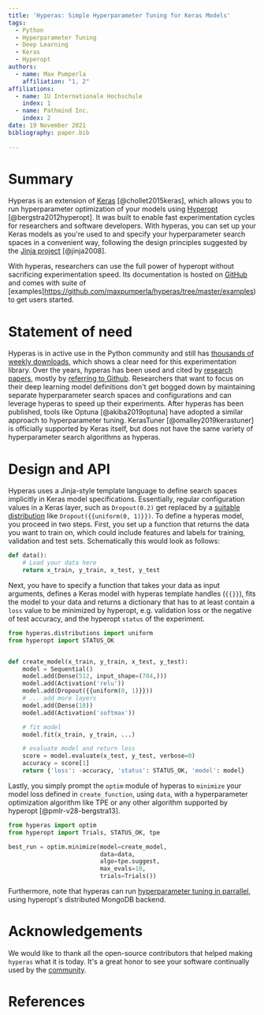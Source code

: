 ```yaml
---
title: 'Hyperas: Simple Hyperparameter Tuning for Keras Models'
tags:
  - Python
  - Hyperparameter Tuning
  - Deep Learning
  - Keras
  - Hyperopt
authors:
  - name: Max Pumperla
    affiliation: "1, 2"
affiliations:
  - name: IU Internationale Hochschule
    index: 1
  - name: Pathmind Inc.
    index: 2 
date: 19 November 2021
bibliography: paper.bib
    
---
```


# Summary

Hyperas is an extension of [Keras](https://keras.io/) [@chollet2015keras], which allows you to run hyperparameter optimization of your models using [Hyperopt](http://hyperopt.github.io/hyperopt/) [@bergstra2012hyperopt].
It was built to enable fast experimentation cycles for researchers and software developers.
With hyperas, you can set up your Keras models as you're used to and specify your hyperparameter search spaces in a convenient way, following the design principles suggested by the [Jinja project](https://jinja.palletsprojects.com/en/3.0.x/) [@jinja2008].

With hyperas, researchers can use the full power of hyperopt without sacrificing experimentation speed. 
Its documentation is hosted on [GitHub](https://github.com/maxpumperla/hyperas) and comes with suite of [examples]https://github.com/maxpumperla/hyperas/tree/master/examples) to get users started.


# Statement of need

Hyperas is in active use in the Python community and still has [thousands of weekly downloads](https://pypistats.org/packages/hyperas), which shows a clear need for this experimentation library.
Over the years, hyperas has been used and cited by [research papers](https://scholar.google.com/scholar?cluster=1375058734373368171&hl=en&oi=scholarr), mostly by [referring to Github](https://scholar.google.com/scholar?hl=de&as_sdt=0%2C5&q=hyperas+keras&btnG=).
Researchers that want to focus on their deep learning model definitions don't get bogged down by maintaining separate hyperparameter search spaces and configurations and can leverage hyperas to speed up their experiments.
After hyperas has been published, tools like Optuna [@akiba2019optuna] have adopted a similar approach to hyperparameter tuning.
KerasTuner [@omalley2019kerastuner] is officially supported by Keras itself, but does not have the same variety of hyperparameter search algorithms as hyperas.

# Design and API

Hyperas uses a Jinja-style template language to define search spaces implicitly in Keras model specifications.
Essentially, regular configuration values in a Keras layer, such as `Dropout(0.2)` get replaced by a [suitable distribution](https://github.com/maxpumperla/hyperas/blob/master/hyperas/distributions.py) like `Dropout({{uniform(0, 1)}})`.
To define a hyperas model, you proceed in two steps.
First, you set up a function that returns the data you want to train on, which could include features and labels for training, validation and test sets.
Schematically this would look as follows:

```python
def data():
    # Load your data here
    return x_train, y_train, x_test, y_test
```

Next, you have to specify a function that takes your data as input arguments, defines a Keras model with hyperas template handles (`{{}}`), fits the model to your data and returns a dictionary that has to at least contain a `loss` value to be minimized by hyperopt, e.g. validation loss or the negative of test accuracy, and the hyperopt `status` of the experiment.

```python
from hyperas.distributions import uniform
from hyperopt import STATUS_OK


def create_model(x_train, y_train, x_test, y_test):
    model = Sequential()
    model.add(Dense(512, input_shape=(784,)))
    model.add(Activation('relu'))
    model.add(Dropout({{uniform(0, 1)}}))
    # ... add more layers
    model.add(Dense(10))
    model.add(Activation('softmax'))

    # fit model
    model.fit(x_train, y_train, ...)

    # evaluate model and return loss
    score = model.evaluate(x_test, y_test, verbose=0)
    accuracy = score[1]
    return {'loss': -accuracy, 'status': STATUS_OK, 'model': model}
```

Lastly, you simply prompt the `optim` module of hyperas to `minimize` your model loss defined in `create_function`, using `data`, with a hyperparameter optimization algorithm like TPE or any other algorithm supported by hyperopt [@pmlr-v28-bergstra13].

```python
from hyperas import optim
from hyperopt import Trials, STATUS_OK, tpe

best_run = optim.minimize(model=create_model,
                          data=data,
                          algo=tpe.suggest,
                          max_evals=10,
                          trials=Trials())
```

Furthermore, note that hyperas can run [hyperparameter tuning in parrallel](https://github.com/maxpumperla/hyperas#running-hyperas-in-parallel), using hyperopt's distributed MongoDB backend.

# Acknowledgements

We would like to thank all the open-source contributors that helped making `hyperas` what it is today.
It's a great honor to see your software continually used by the [community](https://github.com/maxpumperla/hyperas/network/dependents?package_id=UGFja2FnZS01MjIwODQ4OA%3D%3D).

# References
